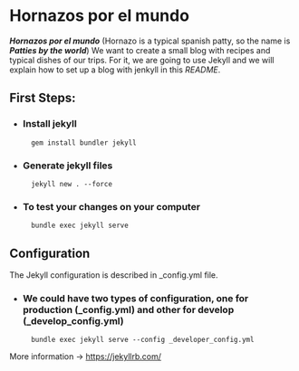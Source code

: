 # Hornazos por el mundo
***Hornazos por el mundo*** (Hornazo is a typical spanish patty, so the name is ***Patties by the world***) We want to create a small blog with recipes and typical dishes of our trips.
For it, we are going to use Jekyll and we will explain how to set up a blog with jenkyll in this *README*.

## First Steps:
- ### Install jekyll
        gem install bundler jekyll
- ### Generate jekyll files
        jekyll new . --force
- ### To test your changes on your computer
        bundle exec jekyll serve

## Configuration
The Jekyll configuration is described in _config.yml file.
- ### We could have two types of configuration, one for production (**_config.yml**) and other for develop (**_develop_config.yml**)
        bundle exec jekyll serve --config _developer_config.yml


More information -> https://jekyllrb.com/